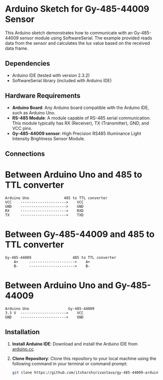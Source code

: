 # Arduino Sketch for Gy-485-44009 Sensor

This Arduino sketch demonstrates how to communicate with an Gy-485-44009 sensor module using SoftwareSerial. The example provided reads data from the sensor and calculates the lux value based on the received data frame.

## Dependencies

- Arduino IDE (tested with version 2.3.2)
- SoftwareSerial library (included with Arduino IDE)

## Hardware Requirements

- **Arduino Board**: Any Arduino board compatible with the Arduino IDE, such as Arduino Uno.
- **RS-485 Module**: A module capable of RS-485 serial communication. This module typically has RX (Receiver), TX (Transmitter), GND, and VCC pins.
- **Gy-485-44009 sensor**: High Precision RS485 Illuminance Light Intensity Brightness Sensor Module.

## Connections

# Between Arduino Uno and 485 to TTL converter
    Arduino Uno                485 to TTL converter
    VCC    --------------------->    VCC
    GND    --------------------->    GND
    RX     --------------------->    RXD
    TX     --------------------->    TXD

# Between Gy-485-44009 and 485 to TTL converter
    Gy-485-44009                   485 to TTL converter
        A+     --------------------->    A+
        B-     --------------------->    B-
# Between Arduino Uno and Gy-485-44009
    Arduino Uno                  Gy-485-44009
    3.3 V  --------------------->    VCC
    GND    --------------------->    GND
    
## Installation

1. **Install Arduino IDE**: Download and install the Arduino IDE from [arduino.cc](https://www.arduino.cc/en/software).

2. **Clone Repository**: Clone this repository to your local machine using the following command in your terminal or command prompt:

   ```bash
   git clone https://github.com/itsharshsrivastava/gy-485-44009-arduino.git
